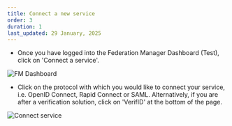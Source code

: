 ```yaml
---
title: Connect a new service
order: 3
duration: 1
last_updated: 29 January, 2025
---
```


- Once you have logged into the Federation Manager Dashboard (Test), click on 'Connect a service'.

![FM Dashboard](/assets/images/log-into-federation-manager/FM-dashboard-test.png)

- Click on the protocol with which you would like to connect your service, i.e. OpenID Connect, Rapid Connect or 
  SAML. Alternatively, if you are after a verification solution, click on 'VerifID' at the bottom of the page.

![Connect service](/assets/images/log-into-federation-manager/connect-service.png)
